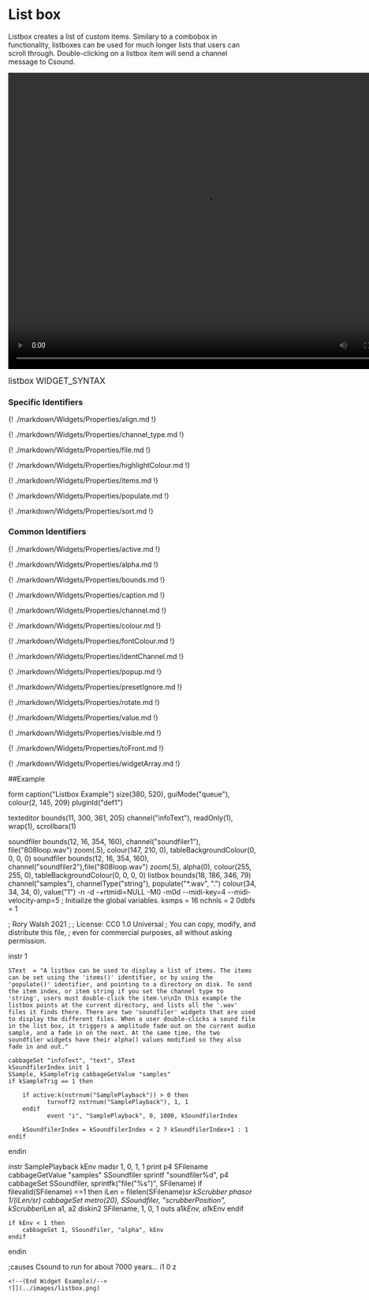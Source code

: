 # List box

Listbox creates a list of custom items. Similary to a combobox in functionality, listboxes can be used for much longer lists that users can scroll through. Double-clicking on a listbox item will send a channel message to Csound. 

<video width="800" height="600" controls>
<source src="../../images/docs/listbox.mp4">
</video> 

<big></pre>
listbox WIDGET_SYNTAX
</pre></big>

### Specific Identifiers

{! ./markdown/Widgets/Properties/align.md !} 

{! ./markdown/Widgets/Properties/channel_type.md !} 

{! ./markdown/Widgets/Properties/file.md !} 

{! ./markdown/Widgets/Properties/highlightColour.md !} 

{! ./markdown/Widgets/Properties/items.md !}  

{! ./markdown/Widgets/Properties/populate.md !} 

{! ./markdown/Widgets/Properties/sort.md !} 

### Common Identifiers

{! ./markdown/Widgets/Properties/active.md !}  

{! ./markdown/Widgets/Properties/alpha.md !}  

{! ./markdown/Widgets/Properties/bounds.md !}  

{! ./markdown/Widgets/Properties/caption.md !}  

{! ./markdown/Widgets/Properties/channel.md !}  

{! ./markdown/Widgets/Properties/colour.md !}  

{! ./markdown/Widgets/Properties/fontColour.md !}   

{! ./markdown/Widgets/Properties/identChannel.md !}  

{! ./markdown/Widgets/Properties/popup.md !} 

{! ./markdown/Widgets/Properties/presetIgnore.md !} 

{! ./markdown/Widgets/Properties/rotate.md !}  

{! ./markdown/Widgets/Properties/value.md !}

{! ./markdown/Widgets/Properties/visible.md !}  

{! ./markdown/Widgets/Properties/toFront.md !} 

{! ./markdown/Widgets/Properties/widgetArray.md !}  

<!--(End of identifiers)/-->

##Example
<!--(Widget Example)/-->
<Cabbage>
form caption("Listbox Example") size(380, 520), guiMode("queue"), colour(2, 145, 209) pluginId("def1")

texteditor bounds(11, 300, 361, 205) channel("infoText"), readOnly(1), wrap(1), scrollbars(1)

soundfiler bounds(12, 16, 354, 160), channel("soundfiler1"), file("808loop.wav") zoom(.5), colour(147, 210, 0), tableBackgroundColour(0, 0, 0, 0)
soundfiler bounds(12, 16, 354, 160), channel("soundfiler2"),file("808loop.wav") zoom(.5), alpha(0), colour(255, 255, 0), tableBackgroundColour(0, 0, 0, 0)
listbox bounds(18, 186, 346, 79) channel("samples"), channelType("string"), populate("*.wav", ".") colour(34, 34, 34, 0), value("1")
</Cabbage>
<CsoundSynthesizer>
<CsOptions>
-n -d -+rtmidi=NULL -M0 -m0d --midi-key=4 --midi-velocity-amp=5
</CsOptions>
<CsInstruments>
; Initialize the global variables. 
ksmps = 16
nchnls = 2
0dbfs = 1


; Rory Walsh 2021 
;
; License: CC0 1.0 Universal
; You can copy, modify, and distribute this file, 
; even for commercial purposes, all without asking permission. 

instr 1

    SText  = "A listbox can be used to display a list of items. The items can be set using the 'items()' identifier, or by using the 'populate()' identifier, and pointing to a directory on disk. To send the item index, or item string if you set the channel type to 'string', users must double-click the item.\n\nIn this example the listbox points at the current directory, and lists all the '.wav' files it finds there. There are two 'soundfiler' widgets that are used to display the different files. When a user double-clicks a sound file in the list box, it triggers a amplitude fade out on the current audio sample, and a fade in on the next. At the same time, the two soundfiler widgets have their alpha() values modified so they also fade in and out."  

    cabbageSet "infoText", "text", SText
    kSoundfilerIndex init 1
    SSample, kSampleTrig cabbageGetValue "samples"
    if kSampleTrig == 1 then
        
        if active:k(nstrnum("SamplePlayback")) > 0 then
               turnoff2 nstrnum("SamplePlayback"), 1, 1
        endif
               event "i", "SamplePlayback", 0, 1000, kSoundfilerIndex
        
        kSoundfilerIndex = kSoundfilerIndex < 2 ? kSoundfilerIndex+1 : 1
    endif


endin
                
instr SamplePlayback
    kEnv madsr 1, 0, 1, 1
    print p4
    SFilename cabbageGetValue "samples"
    SSoundfiler sprintf "soundfiler%d", p4
    cabbageSet SSoundfiler, sprintfk("file(\"%s\")", SFilename)
    if filevalid(SFilename) ==1 then 
        iLen = filelen(SFilename)*sr
        kScrubber phasor 1/(iLen/sr)
        cabbageSet metro(20), SSoundfiler, "scrubberPosition", kScrubber*iLen
        a1, a2 diskin2 SFilename, 1, 0, 1
        outs a1*kEnv, a1*kEnv
    endif
    
    if kEnv < 1 then
        cabbageSet 1, SSoundfiler, "alpha", kEnv
    endif
        
endin

</CsInstruments>
<CsScore>
;causes Csound to run for about 7000 years...
i1 0 z
</CsScore>
</CsoundSynthesizer>

```
<!--(End Widget Example)/-->
![](../images/listbox.png)
